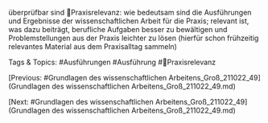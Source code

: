 überprüfbar sind
Praxisrelevanz: wie bedeutsam sind die Ausführungen und Ergebnisse der 
wissenschaftlichen Arbeit für die Praxis; relevant ist, was dazu beiträgt, berufliche 
Aufgaben besser zu bewältigen und Problemstellungen aus der Praxis leichter zu 
lösen (hierfür schon frühzeitig relevantes Material aus dem Praxisalltag sammeln)

   Tags & Topics:
   #Ausführungen
   #Ausführung
   #Praxisrelevanz

[Previous: #Grundlagen des wissenschaftlichen Arbeitens_Groß_211022_49](Grundlagen des wissenschaftlichen Arbeitens_Groß_211022_49.md)

[Next: #Grundlagen des wissenschaftlichen Arbeitens_Groß_211022_49](Grundlagen des wissenschaftlichen Arbeitens_Groß_211022_49.md)